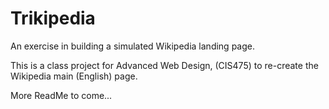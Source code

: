 # Trikipedia
An exercise in building a simulated Wikipedia landing page.

This is a class project for Advanced Web Design, (CIS475) to re-create the Wikipedia main (English) page.

More ReadMe to come...
